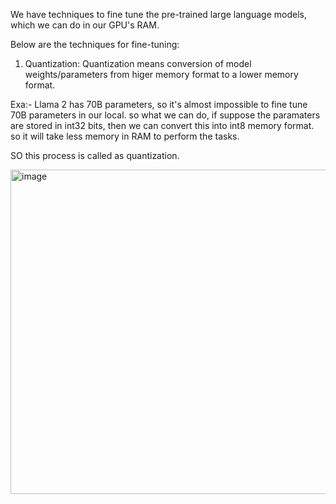 We have techniques to fine tune the pre-trained large language models, which we can do in our GPU's RAM.

Below are the techniques for fine-tuning:

1) Quantization:
Quantization means conversion of model weights/parameters from higer memory format to a lower memory format.

Exa:- Llama 2 has 70B parameters, so it's almost impossible to fine tune 70B parameters in our local.
so what we can do, if suppose the paramaters are stored in int32 bits, then we can convert this into int8 memory format.
so it will take less memory in RAM to perform the tasks.

SO this process is called as quantization.

<img width="519" alt="image" src="https://github.com/user-attachments/assets/aa7c5568-0870-402c-945b-5def55fd795a" />
